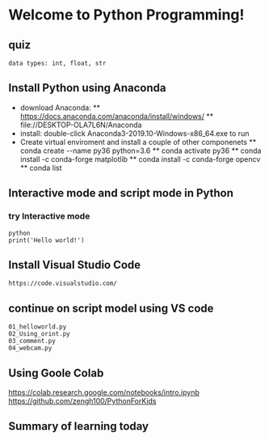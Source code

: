 # Welcome to Python Programming!

## quiz
	data types: int, float, str
## Install Python using Anaconda
* download Anaconda: 
** https://docs.anaconda.com/anaconda/install/windows/
** file://DESKTOP-OLA7L6N/Anaconda
* install: double-click Anaconda3-2019.10-Windows-x86_64.exe to run
* Create virtual enviroment and install a couple of other componenets
** conda create --name py36  python=3.6
** conda activate py36
** conda install -c conda-forge matplotlib
** conda install -c conda-forge opencv
** conda list

## Interactive mode and script mode in Python
### try Interactive mode
    python
    print('Hello world!')

## Install Visual Studio Code
	https://code.visualstudio.com/

## continue on script model using VS code
	01_helloworld.py
	02_Using_orint.py
	03_comment.py
	04_webcam.py

## Using Goole Colab
https://colab.research.google.com/notebooks/intro.ipynb
https://github.com/zengh100/PythonForKids

## Summary of learning today
